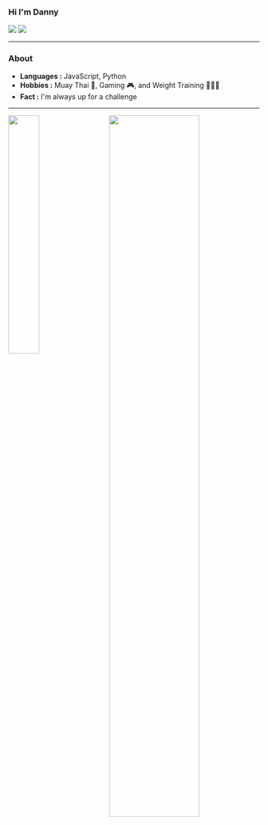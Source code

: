 ### Hi I'm Danny
[![](https://img.shields.io/badge/LinkedIn-danny--pacheco-blue)](https://www.linkedin.com/in/danny--pacheco/)
[![](https://img.shields.io/badge/Gmail-dnpchc4%40gmail.com-red)](mailto:dnpchc4@gmail.com)

---------------------------------------------------------------------------------------------------------------------------------------------------------------------------------
### About
-  **Languages :** JavaScript, Python
-  **Hobbies :** Muay Thai 🥊, Gaming 🎮, and Weight Training 🏋🏽‍♂️
-  **Fact :** I'm always up for a challenge

---------------------------------------------------------------------------------------------------------------------------------------------------------------------------------
<div>
  <img align="left" width="35%" height="35%" src="https://github-readme-stats.vercel.app/api/top-langs/?username=dannypacheco4&layout=compact">
  <img align="right" width="60%" height="60%" src="https://github-readme-stats.vercel.app/api?username=dannypacheco4&show_icons=true&count_private=true">
</div>
